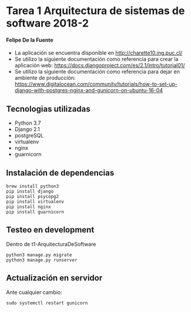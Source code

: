 # Tarea 1 Arquitectura de sistemas de software 2018-2
#### Felipe De la Fuente

- La aplicación se encuentra disponible en http://charette10.ing.puc.cl/
- Se utilizo la siguiente documentación como referencia para crear la aplicación web: https://docs.djangoproject.com/es/2.1/intro/tutorial01/
- Se utilizo la siguiente documentación como referencia para dejar en ambiente de producción: https://www.digitalocean.com/community/tutorials/how-to-set-up-django-with-postgres-nginx-and-gunicorn-on-ubuntu-16-04
## Tecnologias utilizadas
- Python 3.7
- Django 2.1
- postgreSQL
- virtualenv
- nginx
- guarnicorn
## Instalación de dependencias

```
brew install python3
pip install django
pip install psycopg2
pip install virtualenv
pip install nginx
pip install guarnicorn
```

## Testeo en development
Dentro de t1-ArquitecturaDeSoftware
```
python3 manage.py migrate
python3 manage.py runserver
```
## Actualización en servidor
Ante cualquier cambio:
```
sudo systemctl restart gunicorn
```
